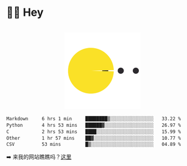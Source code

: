 
# 👋🏻 Hey
<div align="center">
	<br>
	<img src="https://raw.githubusercontent.com/Aniket965/Aniket965/master/pacman.svg?sanitize=true" width="200" height="200">
	<br>
</div>

<!--START_SECTION:waka-->

```txt
Markdown     6 hrs 1 min     ████████▒░░░░░░░░░░░░░░░░   33.22 %
Python       4 hrs 53 mins   ██████▓░░░░░░░░░░░░░░░░░░   26.97 %
C            2 hrs 53 mins   ████░░░░░░░░░░░░░░░░░░░░░   15.99 %
Other        1 hr 57 mins    ██▓░░░░░░░░░░░░░░░░░░░░░░   10.77 %
CSV          53 mins         █▒░░░░░░░░░░░░░░░░░░░░░░░   04.89 %
```

<!--END_SECTION:waka-->

 ➡️  来我的网站瞧瞧吗？[这里](https://www.shaolongfei.com)
